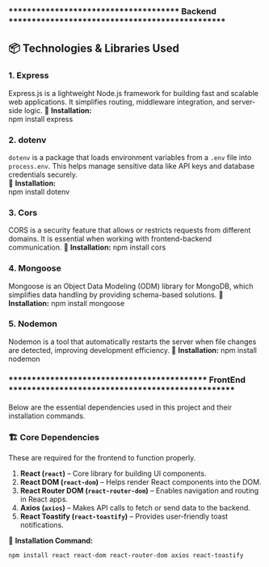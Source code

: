 
### ************************************* Backend ***********************************************

## 📦 Technologies & Libraries Used


### 1. **Express**  
Express.js is a lightweight Node.js framework for building fast and scalable web applications. It simplifies routing, middleware integration, and server-side logic. 
📌 **Installation:**  
npm install express

### 2. **dotenv**  
`dotenv` is a package that loads environment variables from a `.env` file into `process.env`. This helps manage sensitive data like API keys and database credentials securely.  
📌 **Installation:**  
npm install dotenv

### 3. **Cors**  
CORS is a security feature that allows or restricts requests from different domains. It is essential when working with frontend-backend communication.
📌 **Installation:** 
npm install cors

### 4. **Mongoose**  
Mongoose is an Object Data Modeling (ODM) library for MongoDB, which simplifies data handling by providing schema-based solutions.
📌 **Installation:** 
npm install mongoose

### 5. **Nodemon**  
Nodemon is a tool that automatically restarts the server when file changes are detected, improving development efficiency.
📌 **Installation:** 
npm install nodemon




### ******************************************* FrontEnd *************************************************

Below are the essential dependencies used in this project and their installation commands.

### 🏗 **Core Dependencies**
These are required for the frontend to function properly.

1. **React (`react`)** – Core library for building UI components.  
2. **React DOM (`react-dom`)** – Helps render React components into the DOM.  
3. **React Router DOM (`react-router-dom`)** – Enables navigation and routing in React apps.  
4. **Axios (`axios`)** – Makes API calls to fetch or send data to the backend.  
5. **React Toastify (`react-toastify`)** – Provides user-friendly toast notifications.

📌 **Installation Command:**
```sh
npm install react react-dom react-router-dom axios react-toastify
